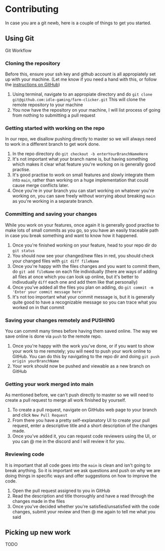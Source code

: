 # Contributing

In case you are a git newb, here is a couple of things to get you started.

## Using Git

Git Workflow

### Cloning the repository

Before this, ensure your ssh key and github account is all appropiately set up with your machine. (Let me know if you need a hand with this, or follow the [instructions on GitHub](https://docs.github.com/en/authentication/connecting-to-github-with-ssh/generating-a-new-ssh-key-and-adding-it-to-the-ssh-agent))

1. Using terminal, navigate to an appropiate directory and do `git clone git@github.com:idle-gaming/farm-clicker.git` This will clone the remote repository to your machine
2. You now have the repository on your machine, I will list process of going from nothing to submitting a pull request

### Getting started with working on the repo

In our repo, we disallow pushing directly to master so we will always need to work in a different branch to get work done.

1. In the repo directory do `git checkout -b enterYourBranchNameHere`
2. It's not important what your branch name is, but having something which makes it clear what feature you're working on is generally good practise.
3. It's good practise to work on small features and slowly integrate them into `main`, rather than working on a huge implementation that could cause merge conflicts later.
4. Once you're in your branch you can start working on whatever you're working on, you can save freely without worrying about breaking `main` as you're working in a separate branch.

### Committing and saving your changes

While you work on your features, once again it is generally good practise to make lots of small commits as you go, so you have an easily traceable path in case you break something and want to know how it happened.

1. Once you're finished working on your feature, head to your repo dir do `git status`
2. You should now see your changed/new files in red, you should check your changed files with `git diff fileName`
3. Once you're happy with the files changes and you want to commit them, do `git add fileName` on each file individually (there are ways of adding all files at once which you can look up online, but it's better to indivudually `diff` each one and add them like that personally)
4. Once you've added all the files you plan on adding, do `git commit -m 'Enter your commit message here'`
5. It's not too important what your commit message is, but it is generally quite good to have a recognizable message so you can trace what you worked on in that commit

### Saving your changes remotely and PUSHING

You can commit many times before having them saved online. The way we save online is done via `push` to the remote repo.

1. Once you're happy with the work you've done, or if you want to show your work to me remotely; you will need to push your work online to GitHub. You can do this by navigating to the repo dir and doing `git push origin yourBranchName`
2. Your work should now be pushed and viewable as a new branch on GitHub

### Getting your work merged into main

As mentioned before, we can't push directly to master so we will need to create a pull request to merge all work finished by yourself.

1. To create a pull request, navigate on GitHubs web page to your branch and click `New Pull Request`
2. From there you have a pretty self-explanatory UI to create your pull request, enter a descriptive title and a short description of the changes made.
3. Once you've added it, you can request code reviewers using the UI, or you can @ me in the discord and I will review it for you.

### Reviewing code

It is important that all code goes into the `main` is clean and isn't going to break anything. So it is important we ask questions and push on why we are doing things in specific ways and offer suggestions on how to improve the code.

1. Open the pull request assigned to you in GitHub
2. Read the description and title thoroughly and have a read through the changes made in the files
3. Once you've decided whether you're satisfied/unsatisfied with the code changes, submit your review and then @ me again to tell me what you said

## Picking up new work

TODO
